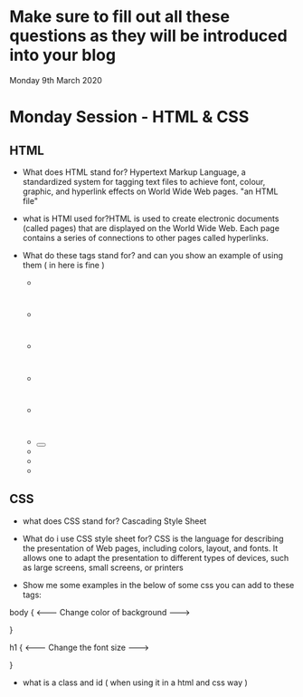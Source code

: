 # Make sure to fill out all these questions as they will be introduced into your blog
Monday 9th March 2020

# Monday Session - HTML & CSS
## HTML
- What does HTML stand for? Hypertext Markup Language, a standardized system for tagging text files to achieve font, colour, graphic, and hyperlink effects on World Wide Web pages.
"an HTML file"

- what is HTMl used for?HTML is used to create electronic documents (called pages) that are displayed on the World Wide Web. Each page contains a series of connections to other pages called hyperlinks.

- What do these tags stand for? and can you show an example of using them ( in here is fine )
  - <a></a>
  - <h1></h1>
  - <h2></h2>
  - <p></p>
  - <div></div>
  - <button></button>
  - <link rel="stylesheet" href="index.css">
  - <head></head>
  - <body></body>



## CSS
- what does CSS stand for? 
Cascading Style Sheet

- What do i use CSS style sheet for? CSS is the language for describing the presentation of Web pages, including colors, layout, and fonts. It allows one to adapt the presentation to different types of devices, such as large screens, small screens, or printers

- Show me some examples in the below of some css you can add to these tags:

body {
  <--- Change color of background --->

}


h1 {
  <--- Change the font size --->

}


- what is a class and id ( when using it in a html and css way )

